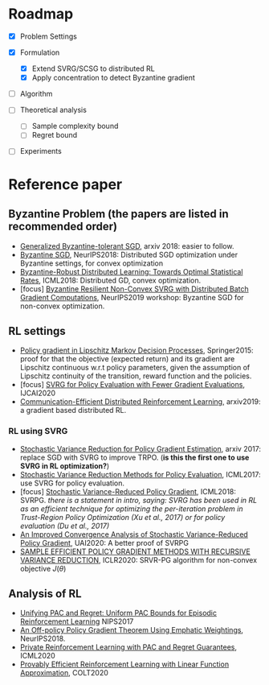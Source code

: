 # Roadmap

- [x] Problem Settings
- [x] Formulation
  - [x] Extend SVRG/SCSG to distributed RL
  - [x] Apply concentration to detect Byzantine gradient
  <!-- - [ ] what objective to optimize?
    - [ ] direct PG or Q? or AC-style?
    - [ ] how about approximating the trajectory distribution using a simpler & easier-to-analysis distribution?
    - [ ] vanilla PG is known to have high variance (solved by introducing baselines). what happen to its variance in dsitributed setting?
  - [ ] what became invalid using martingale, for the case of RL objective?
    - [ ] convexity, lipschitzness?
    - [ ] IID samples?
  - [ ] RL settings
    - [ ] on-policy?
    <!-- - [ ] deterministic or stochastic? -->
- [ ] Algorithm
- [ ] Theoretical analysis
  - [ ] Sample complexity bound
  - [ ] Regret bound
- [ ] Experiments


# Reference paper

## Byzantine Problem (the papers are listed in recommended order)
* [Generalized Byzantine-tolerant SGD](https://arxiv.org/pdf/1802.10116.pdf), arxiv 2018: easier to follow. 
* [Byzantine SGD](https://arxiv.org/abs/1803.08917), NeurIPS2018: Distributed SGD optimization under Byzantine settings, for convex optimization
* [Byzantine-Robust Distributed Learning: Towards Optimal Statistical Rates](https://arxiv.org/pdf/1803.01498.pdf), ICML2018: Distributed GD, convex optimization.
* [focus] [Byzantine Resilient Non-Convex SVRG with Distributed Batch Gradient Computations](https://arxiv.org/pdf/1912.04531.pdf), NeurIPS2019 workshop: Byzantine SGD for non-convex optimization.



## RL settings
* [Policy gradient in Lipschitz Markov Decision Processes](https://link.springer.com/article/10.1007/s10994-015-5484-1), Springer2015: proof for that the objective (expected return) and its gradient are Lipschitz continuous w.r.t policy parameters, given the assumption of Lipschitz continuity of the transition, reward function and the policies.
* [focus] [SVRG for Policy Evaluation with Fewer Gradient Evaluations](https://www.ijcai.org/Proceedings/2020/0374.pdf), IJCAI2020
* [Communication-Efficient Distributed Reinforcement Learning](https://arxiv.org/pdf/1812.03239.pdf), arxiv2019: a gradient based distributed RL.

### RL using SVRG
* [Stochastic Variance Reduction for Policy Gradient Estimation](https://arxiv.org/abs/1710.06034), arxiv 2017: replace SGD with SVRG to improve TRPO. (**is this the first one to use SVRG in RL optimization?**)
* [Stochastic Variance Reduction Methods for Policy Evaluation](https://arxiv.org/pdf/1702.07944.pdf), ICML2017: use SVRG for policy evaluation.
* [focus] [Stochastic Variance-Reduced Policy Gradient](https://arxiv.org/pdf/1806.05618.pdf), ICML2018: SVRPG. *there is a statement in intro, saying: SVRG has been used in RL as an efficient technique for optimizing the per-iteration problem in Trust-Region Policy Optimization (Xu et al., 2017) or for policy evaluation (Du et al., 2017)*
* [An Improved Convergence Analysis of Stochastic Variance-Reduced Policy Gradient](http://proceedings.mlr.press/v115/xu20a/xu20a.pdf), UAI2020: A better proof of SVRPG
* [SAMPLE EFFICIENT POLICY GRADIENT METHODS WITH RECURSIVE VARIANCE REDUCTION](https://arxiv.org/pdf/1909.08610.pdf), ICLR2020: SRVR-PG algorithm for non-convex objective $J(\theta)$

## Analysis of RL
* [Unifying PAC and Regret: Uniform PAC Bounds for Episodic Reinforcement Learning](https://arxiv.org/abs/1703.07710) NIPS2017
* [An Off-policy Policy Gradient Theorem Using Emphatic Weightings](https://arxiv.org/pdf/1811.09013.pdf), NeurIPS2018.
* [Private Reinforcement Learning with PAC and Regret Guarantees](https://proceedings.icml.cc/static/paper_files/icml/2020/2453-Paper.pdf), ICML2020
* [Provably Efficient Reinforcement Learning with Linear Function Approximation](https://arxiv.org/abs/1907.05388), COLT2020
